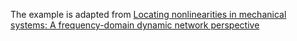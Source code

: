 The example is adapted from [Locating nonlinearities in mechanical systems: A frequency-domain dynamic network perspective](https://doi.org/10.1016/j.ymssp.2024.112124)


